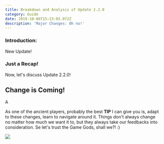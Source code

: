 ```yaml
---
title: Breakdown and Analysis of Update 2.2.0
category: Guide
date: 2019-10-06T15:23:03.072Z
description: 'Major Changes: Oh no!'
---
```

### Introduction:

New Update!


### Just a Recap!



Now, let's discuss Update 2.2.0!

## Change is Coming!

A


As one of the ancient players, probably the best **TIP** I can give you is, adapt to these changes, learn to navigate around it. Things don't always change no matter how much we want it to, but they always take our feedbacks into consideration. Se let's trust the Game Gods, shall we?! :)

![](/img/angela-endtag.png)
